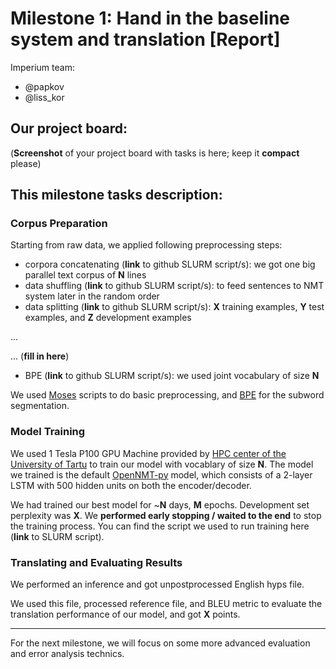 # Milestone 1: Hand in the baseline system and translation  [Report]
Imperium team:
 * @papkov
 * @liss_kor
 
## Our project board:
(__Screenshot__ of your project board with tasks is here; keep it __compact__ please)

## This milestone tasks description:
### Corpus Preparation
Starting from raw data, we applied following preprocessing steps:
* corpora concatenating (__link__ to github SLURM script/s): we got one big parallel text corpus of __N__ lines 
* data shuffling (__link__ to github SLURM script/s): to feed sentences to NMT system later in the random order  
* data splitting (__link__ to github SLURM script/s): __X__ training examples, __Y__ test examples, and __Z__ development examples

... 

... (__fill in here__)

* BPE (__link__ to github SLURM script/s): we used joint vocabulary of size __N__

We used [Moses](http://www.statmt.org/moses/) scripts to do basic preprocessing, and [BPE](https://github.com/rsennrich/subword-nmt) for the subword segmentation. 

### Model Training
We used 1 Tesla P100 GPU Machine provided by [HPC center of the University of Tartu](https://www.hpc.ut.ee/en_US/web/guest/home) to train our model with vocablary of size __N__. The model we trained is the default [OpenNMT-py](https://github.com/OpenNMT/OpenNMT-py) model, which consists of a 2-layer LSTM with 500 hidden units on both the encoder/decoder.

We had trained our best model for ~__N__ days, __M__ epochs. Development set perplexity was __X__. We __performed early stopping / waited to the end__ to stop the training process. You can find the script we used to run training here (__link__ to SLURM script).

### Translating and Evaluating Results
We performed an inference and got unpostprocessed English hyps file. 

We used this file, processed reference file, and BLEU metric to evaluate the translation performance of our model, and got __X__ points.

_________________________________________________________________________________________________________________
For the next milestone, we will focus on some more advanced evaluation and error analysis technics.    
